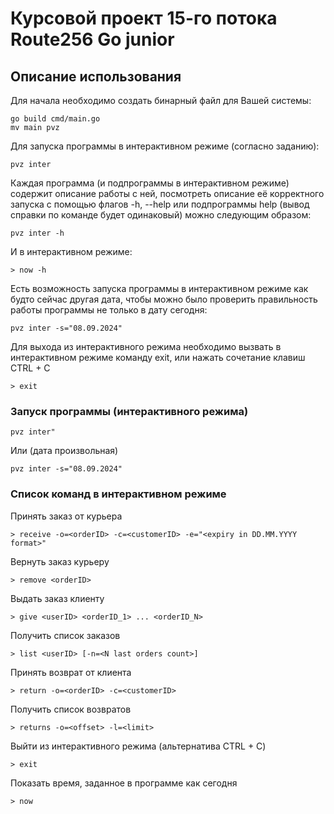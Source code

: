 # Курсовой проект 15-го потока Route256 Go junior

## Описание использования

Для начала необходимо создать бинарный файл для Вашей системы:
```
go build cmd/main.go
mv main pvz
```

Для запуска программы в интерактивном режиме (согласно заданию):
```
pvz inter
```


Каждая программа (и подпрограммы в интерактивном режиме) содержит описание работы с ней,
посмотреть описание её корректного запуска c помощью флагов -h, --help или подпрограммы help 
(вывод справки по команде будет одинаковый) можно следующим образом:
```
pvz inter -h
```
И в интерактивном режиме:
```
> now -h
```


Есть возможность запуска программы в интерактивном режиме как будто сейчас другая дата,
чтобы можно было проверить правильность работы программы не только в дату сегодня:
```
pvz inter -s="08.09.2024"
```


Для выхода из интерактивного режима необходимо вызвать в интерактивном режиме команду exit,
или нажать сочетание клавиш CTRL + C
```
> exit
```

### Запуск программы (интерактивного режима)
```
pvz inter"
```
Или (дата произвольная)
```
pvz inter -s="08.09.2024"
```


### Список команд в интерактивном режиме
Принять заказ от курьера
```
> receive -o=<orderID> -c=<customerID> -e="<expiry in DD.MM.YYYY format>"
```
Вернуть заказ курьеру
```
> remove <orderID>
```
Выдать заказ клиенту 
```
> give <userID> <orderID_1> ... <orderID_N>
```
Получить список заказов
```
> list <userID> [-n=<N last orders count>]
```
Принять возврат от клиента
```
> return -o=<orderID> -c=<customerID>
```
Получить список возвратов 
```
> returns -o=<offset> -l=<limit>
```
Выйти из интерактивного режима (альтернатива CTRL + C)
```
> exit
```
Показать время, заданное в программе как сегодня
```
> now
```
